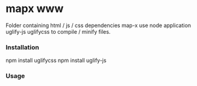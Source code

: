 

# mapx www

Folder containing html / js / css dependencies
map-x use node application uglify-js uglifycss to compile / minify files.

### Installation

npm install uglifycss
npm install uglify-js

### Usage



